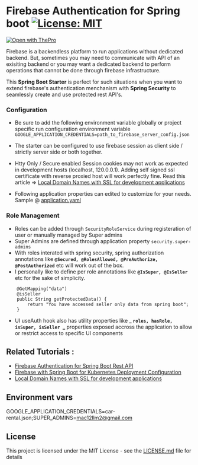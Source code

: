 # Firebase Authentication for Spring boot [![License: MIT](https://img.shields.io/badge/License-MIT-brightgreen.svg)](https://opensource.org/licenses/MIT)

[![Open with ThePro](https://thepro.io/button.svg)](https://thepro.io/post/firebase-authentication-for-spring-boot-rest-api-5V)

Firebase is a backendless platform to run applications without dedicated backend. But, sometimes you may need to communicate with API of an exisiting backend or you may want a dedicated backend to perform operations that cannot be done through firebase infrastructure.

This **Spring Boot Starter** is perfect for such situations when you want to extend firebase's authentication menchanism with **Spring Security** to seamlessly create and use protected rest API's.

### Configuration

- Be sure to add the following environment variable globally or project specific run configuration environment variable `GOOGLE_APPLICATION_CREDENTIALS=path_to_firebase_server_config.json`

- The starter can be configured to use firebase session as client side / strictly server side or both together.
- Htty Only / Secure enabled Session cookies may not work as expected in development hosts (localhost, 120.0.0.1). Adding self signed ssl certificate with reverse proxied host will work perfectly fine. Read this article => [Local Domain Names with SSL for development applications ](https://thepro.io/post/local-domain-names-with-ssl-for-local-development-applications-LG)
- Following application properties can edited to customize for your needs. Sample @ [application.yaml](src/main/resources/)

### Role Management

- Roles can be added through `SecurityRoleService` during registeration of user or manually managed by Super admins
- Super Admins are defined through application property `security.super-admins`
- With roles interated with spring security, spring authorization annotations like **`@Secured, @RolesAllowed, @PreAuthorize, @PostAuthorized`** etc will work out of the box.
- I personally like to define per role annotations like **`@IsSuper, @IsSeller`** etc for the sake of simplicity.

```
    @GetMapping("data")
	@isSeller
	public String getProtectedData() {
		return "You have accessed seller only data from spring boot";
	}
```

- UI useAuth hook also has utility properties like **_ `roles, hasRole, isSuper, isSeller `_** properties exposed accross the application to allow or restrict access to specific UI components

## Related Tutorials :

- [Firebase Authentication for Spring Boot Rest API](https://thepro.io/post/firebase-authentication-for-spring-boot-rest-api-5V)
- [Firebase with Spring Boot for Kubernetes Deployment Configuration](https://thepro.io/post/firebase-with-spring-boot-kubernetes-deployment-configuration-RA)
- [Local Domain Names with SSL for development applications ](https://thepro.io/post/local-domain-names-with-ssl-for-local-development-applications-LG)

## Environment vars
GOOGLE_APPLICATION_CREDENTIALS=car-rental.json;SUPER_ADMINS=mac12llm2@gmail.com

## License

This project is licensed under the MIT License - see the [LICENSE.md](LICENSE.md) file for details
